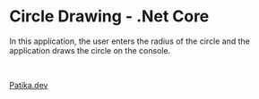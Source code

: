 # Circle Drawing - .Net Core
In this application, the user enters the radius of the circle and the application draws the circle on the console.

</br>

[Patika.dev](https://app.patika.dev/)